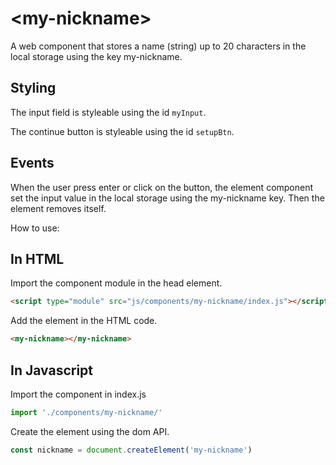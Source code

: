 # &lt;my-nickname&gt;

A web component that stores a name (string) up to 20 characters in the local storage using the key my-nickname.

## Styling

The input field is styleable using the id `myInput`.

The continue button is styleable using the id `setupBtn`.

## Events

When the user press enter or click on the button, the element component set the input value in the local storage using the my-nickname key. Then the element removes itself.

How to use:

## In HTML
Import the component module in the head element.
```HTML
<script type="module" src="js/components/my-nickname/index.js"></script>
```

Add the element in the HTML code.
```HTML
<my-nickname></my-nickname>
```

## In Javascript
Import the component in index.js
```Javascript
import './components/my-nickname/'
```
Create the element using the dom API.
```Javascript
const nickname = document.createElement('my-nickname')
```